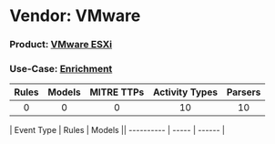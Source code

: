 Vendor: VMware
==============
### Product: [VMware ESXi](../ds_vmware_vmware_esxi.md)
### Use-Case: [Enrichment](../../../../UseCases/uc_enrichment.md)

| Rules | Models | MITRE TTPs | Activity Types | Parsers |
|:-----:|:------:|:----------:|:--------------:|:-------:|
|   0   |   0    |     0      |       10       |   10    |

| Event Type | Rules | Models || ---------- | ----- | ------ |
